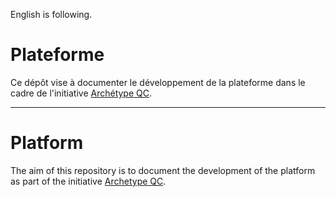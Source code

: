 English is following.
  
# Plateforme  
Ce dépôt vise à documenter le développement de la plateforme dans le cadre de l'initiative [Archétype QC](https://github.com/Archetype-QC).  

--------------------------------------------------------------------------
# Platform
The aim of this repository is to document the development of the platform as part of the initiative [Archetype QC](https://github.com/Archetype-QC).
